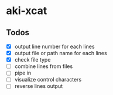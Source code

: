 # aki-xcat

## Todos

- [X] output line number for each lines
- [X] output file or path name for each lines
- [X] check file type
- [ ] combine lines from files
- [ ] pipe in
- [ ] visualize control characters
- [ ] reverse lines output
